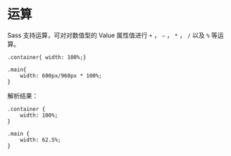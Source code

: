 # 运算

Sass 支持运算，可对对数值型的 Value 属性值进行 `+` ， `–` ， `*` ， `/` 以及 `%` 等运算。

```
.container{ width: 100%;}

.main{
    width: 600px/960px * 100%;
}
```

解析结果：

```
.container {
    width: 100%;
}
 
.main {
    width: 62.5%;
}
```

